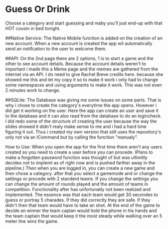 # Guess Or Drink

Choose a category and start guessing and maby you'll just end-up with that HOT cousin in bed tonight.

##Native Service:
The Native Mobile function is added on the creation of an new account. When a new account is created the app wil automatically send an notifcation to the user to welcome them.

##API:
On the 2nd page there are 2 options, 1 is to start a game and the other to see account details. Because the account details weren't to important i made this a Meme page and the memes are gathered from the internet via an API. I do need to give Rachel Breve credits here. because she showed me this and let my copy it so to make it work i only had to change some namespaces and using arguments to make it work. This was not even 2 minutes work to change.

##SQLite:
The Database was giving me some issues on some parts. That is why i chose to create the category's everytime the app opens. However i did get it working on the user. Here the app can create an user and save it to the database and it can also read from the database to do an logincheck. I did redo some of the structure of creating the user because the way the slides showed it didn't realy make sense to me and i had a hard time figuring it out. Thus i created my own version that still uses the repository's only not via an ICommand but by calling the function "manualy".

How to Use:
When you open the app for the first time there aren't any users created so you need to create a user before you can procede. (Plans to make a forgotten password function was thought of but was ultimitly decides not to implemt as of right now and is pushed farther away in the pipeline.)
Then when you are logged in, you can create a new game and then chose a category. after that you select a gamemode and or change the settings or procede with 2 standerd teams. If you change the settings you can change the amount of rounds played and the amount of teams in competition.
Functionality after has unfortunatly not been realized and implemented. The essence was that each team would get 30 secondes to guess or portray 5 charades. If they did correctly they are safe. If they didn't then that team would have to take an shot. At the end of the game to decide an winner the team captan would hold the phone in his hands and the team captain that would keep it the most steady while walking over an 5 meter line wins the game.
